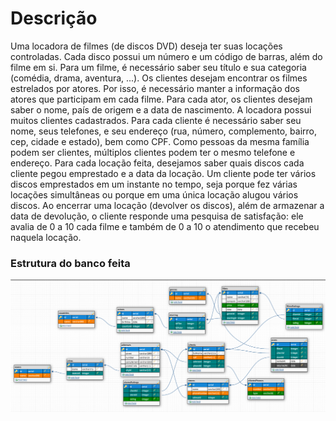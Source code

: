 # Descrição

Uma locadora de filmes (de discos DVD) deseja ter suas locações controladas. Cada disco possui um número e um código de barras, além do filme em si. Para um filme, é necessário saber seu título e sua categoria (comédia, drama, aventura, ...). Os clientes desejam encontrar os filmes estrelados por atores. Por isso, é necessário manter a informação dos atores que participam em cada filme. Para cada ator, os clientes desejam saber o nome, país de origem e a data de nascimento. A locadora possui muitos clientes cadastrados. Para cada cliente é necessário saber seu nome, seus telefones, e seu endereço (rua, número, complemento, bairro, cep, cidade e estado), bem como CPF. Como pessoas da mesma família podem ser clientes, múltiplos clientes podem ter o mesmo telefone e endereço. Para cada locação feita, desejamos saber quais discos cada cliente pegou emprestado e a data da locação. Um cliente pode ter vários discos emprestados em um instante no tempo, seja porque fez várias locações simultâneas ou porque em uma única locação alugou vários discos. Ao encerrar uma locação (devolver os discos), além de armazenar a data de devolução, o cliente responde uma pesquisa de satisfação: ele avalia de 0 a 10 cada filme e também de 0 a 10 o atendimento que recebeu naquela locação.

### Estrutura do banco feita
<img src="https://raw.githubusercontent.com/Ranbut/driven-exerciciossql/main/exercicios-locadora-dvd/db.png" alt="db"/>
